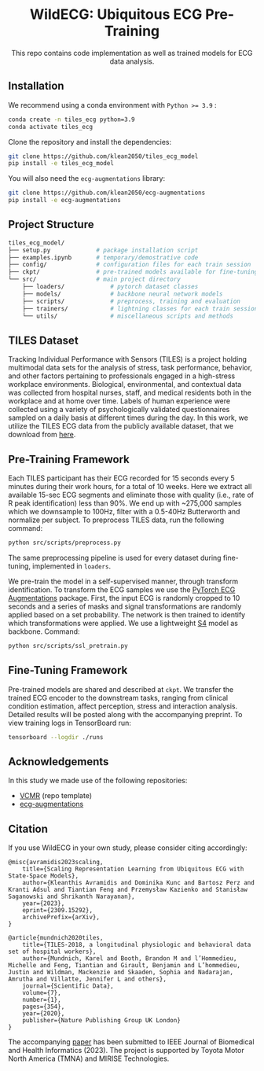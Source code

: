 

<div align="center">

# WildECG: Ubiquitous ECG Pre-Training
This repo contains code implementation as well as trained models for ECG data analysis.
  
</div>

## Installation

We recommend using a conda environment with ``Python >= 3.9`` :

```bash
conda create -n tiles_ecg python=3.9
conda activate tiles_ecg
```

Clone the repository and install the dependencies:

```bash
git clone https://github.com/klean2050/tiles_ecg_model
pip install -e tiles_ecg_model
```

You will also need the ``ecg-augmentations`` library:

```bash
git clone https://github.com/klean2050/ecg-augmentations
pip install -e ecg-augmentations
```

## Project Structure

```bash
tiles_ecg_model/
├── setup.py             # package installation script
├── examples.ipynb       # temporary/demostrative code
├── config/              # configuration files for each train session
├── ckpt/                # pre-trained models available for fine-tuning
└── src/                 # main project directory
    ├── loaders/             # pytorch dataset classes
    ├── models/              # backbone neural network models
    ├── scripts/             # preprocess, training and evaluation
    ├── trainers/            # lightning classes for each train session
    └── utils/               # miscellaneous scripts and methods
```

## TILES Dataset

Tracking Individual Performance with Sensors (TILES) is a project holding multimodal data sets for the analysis of stress, task performance, behavior, and other factors pertaining to professionals engaged in a high-stress workplace environments. Biological, environmental, and contextual data was collected from hospital nurses, staff, and medical residents both in the workplace and at home over time. Labels of human experience were collected using a variety of psychologically validated questionnaires sampled on a daily basis at different times during the day. In this work, we utilize the TILES ECG data from the publicly available dataset, that we download from [here](https://tiles-data.isi.edu/).

## Pre-Training Framework

Each TILES participant has their ECG recorded for 15 seconds every 5 minutes during their work hours, for a total of 10 weeks. Here we extract all available 15-sec ECG segments and eliminate those with quality (i.e., rate of R peak identification) less than 90%. We end up with ~275,000 samples which we downsample to 100Hz, filter with a 0.5-40Hz Butterworth and normalize per subject. To preprocess TILES data, run the following command:

```bash
python src/scripts/preprocess.py
```

The same preprocessing pipeline is used for every dataset during fine-tuning, implemented in ``loaders``.

We pre-train the model in a self-supervised manner, through transform identification. To transform the ECG samples we use the [PyTorch ECG Augmentations](https://github.com/klean2050/ecg-augmentations) package. First, the input ECG is randomly cropped to 10 seconds and a series of masks and signal transformations are randomly applied based on a set probability. The network is then trained to identify which transformations were applied. We use a lightweight [S4](https://github.com/HazyResearch/state-spaces) model as backbone. Command:

```bash
python src/scripts/ssl_pretrain.py
```

## Fine-Tuning Framework

Pre-trained models are shared and described at ``ckpt``. We transfer the trained ECG encoder to the downstream tasks, ranging from clinical condition estimation, affect perception, stress and interaction analysis. Detailed results will be posted along with the accompanying preprint. To view training logs in TensorBoard run:

```bash
tensorboard --logdir ./runs
```

## Acknowledgements

In this study we made use of the following repositories:

* [VCMR](https://github.com/klean2050/VCMR) (repo template)
* [ecg-augmentations](https://github.com/klean2050/ecg-augmentations)

## Citation

If you use WildECG in your own study, please consider citing accordingly:

```
@misc{avramidis2023scaling,
    title={Scaling Representation Learning from Ubiquitous ECG with State-Space Models}, 
    author={Kleanthis Avramidis and Dominika Kunc and Bartosz Perz and Kranti Adsul and Tiantian Feng and Przemysław Kazienko and Stanisław Saganowski and Shrikanth Narayanan},
    year={2023},
    eprint={2309.15292},
    archivePrefix={arXiv},
}

@article{mundnich2020tiles,
    title={TILES-2018, a longitudinal physiologic and behavioral data set of hospital workers},
    author={Mundnich, Karel and Booth, Brandon M and l’Hommedieu, Michelle and Feng, Tiantian and Girault, Benjamin and L’hommedieu, Justin and Wildman, Mackenzie and Skaaden, Sophia and Nadarajan, Amrutha and Villatte, Jennifer L and others},
    journal={Scientific Data},
    volume={7},
    number={1},
    pages={354},
    year={2020},
    publisher={Nature Publishing Group UK London}
}
```
The accompanying [paper](https://arxiv.org/abs/2309.15292) has been submitted to IEEE Journal of Biomedical and Health Informatics (2023).
The project is supported by Toyota Motor North America (TMNA) and MIRISE Technologies.
